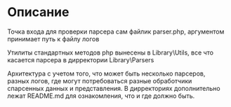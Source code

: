 Описание
=========================
Точка входа для проверки парсера сам файлик parser.php, аргументом принимает путь к файлу логов

Утилиты стандартных методов php вынесены в Library\Utils, все что касается парсера в дирректории Library\Parsers

Архитектура с учетом того, что может быть несколько парсеров, разных логов, где могут потребоваться разные
обработчики спарсенных данных и представления. В дирректориях дополнительно лежат README.md для ознакомления, что и где должно быть.